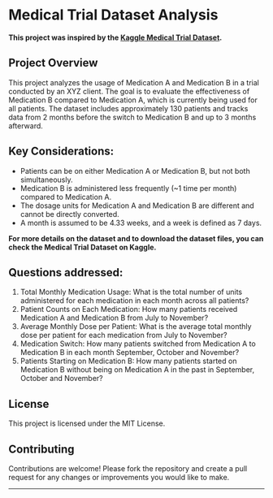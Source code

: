 # Medical Trial Dataset Analysis
**This project was inspired by the [Kaggle Medical Trial Dataset](https://www.kaggle.com/datasets/taweilo/medical-trial-dataset).**
## Project Overview
This project analyzes the usage of Medication A and Medication B in a trial conducted by an XYZ client. The goal is to evaluate the effectiveness of Medication B compared to Medication A, which is currently being used for all patients. The dataset includes approximately 130 patients and tracks data from 2 months before the switch to Medication B and up to 3 months afterward. 

## Key Considerations:
- Patients can be on either Medication A or Medication B, but not both simultaneously.
- Medication B is administered less frequently (~1 time per month) compared to Medication A.
- The dosage units for Medication A and Medication B are different and cannot be directly converted.
- A month is assumed to be 4.33 weeks, and a week is defined as 7 days.

**For more details on the dataset and to download the dataset files, you can check the Medical Trial Dataset on Kaggle.**

## Questions addressed:
1. Total Monthly Medication Usage: What is the total number of units administered for each medication in each month across all patients?
2. Patient Counts on Each Medication: How many patients received Medication A and Medication B from July to November?
3. Average Monthly Dose per Patient: What is the average total monthly dose per patient for each medication from July to November?
4. Medication Switch: How many patients switched from Medication A to Medication B in each month September, October and November?
5. Patients Starting on Medication B: How many patients started on Medication B without being on Medication A in the past in September, October and November?

## License
This project is licensed under the MIT License.

## Contributing
Contributions are welcome! Please fork the repository and create a pull request for any changes or improvements you would like to make.

---
